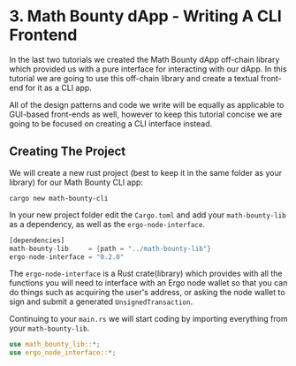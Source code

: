# 3. Math Bounty dApp - Writing A CLI Frontend

In the last two tutorials we created the Math Bounty dApp off-chain library which provided us with a pure interface for interacting with our dApp. In this tutorial we are going to use this off-chain library and create a textual front-end for it as a CLI app.

All of the design patterns and code we write will be equally as applicable to GUI-based front-ends as well, however to keep this tutorial concise we are going to be focused on creating a CLI interface instead.


## Creating The Project

We will create a new rust project (best to keep it in the same folder as your library) for our Math Bounty CLI app:

```
cargo new math-bounty-cli
```

In your new project folder edit the `Cargo.toml` and add your `math-bounty-lib` as a dependency, as well as the `ergo-node-interface`.

```rust
[dependencies]
math-bounty-lib     = {path = "../math-bounty-lib"}
ergo-node-interface = "0.2.0"
```

The `ergo-node-interface` is a Rust crate(library) which provides with all the functions you will need to interface with an Ergo node wallet so that you can do things such as acquiring the user's address, or asking the node wallet to sign and submit a generated `UnsignedTransaction`.

Continuing to your `main.rs` we will start coding by importing everything from your `math-bounty-lib`.

```rust
use math_bounty_lib::*;
use ergo_node_interface::*;
```


